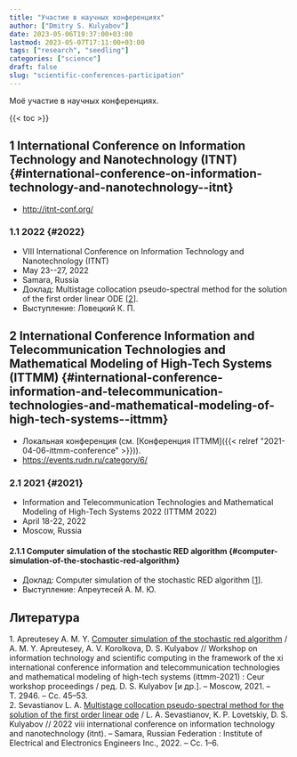 ```yaml
---
title: "Участие в научных конференциях"
author: ["Dmitry S. Kulyabov"]
date: 2023-05-06T19:37:00+03:00
lastmod: 2023-05-07T17:11:00+03:00
tags: ["research", "seedling"]
categories: ["science"]
draft: false
slug: "scientific-conferences-participation"
---
```


Моё участие в научных конференциях.

<!--more-->

{{< toc >}}


## <span class="section-num">1</span> International Conference on Information Technology and Nanotechnology (ITNT) {#international-conference-on-information-technology-and-nanotechnology--itnt}

-   <http://itnt-conf.org/>


### <span class="section-num">1.1</span> 2022 {#2022}

-   VIII International Conference on Information Technology and Nanotechnology (ITNT)
-   May 23--27, 2022
-   Samara, Russia
-   Доклад: Multistage collocation pseudo-spectral method for the solution of the first order linear ODE [<a href="#citeproc_bib_item_2">2</a>].
-   Выступление: Ловецкий К. П.


## <span class="section-num">2</span> International Conference Information and Telecommunication Technologies and Mathematical Modeling of High-Tech Systems (ITTMM) {#international-conference-information-and-telecommunication-technologies-and-mathematical-modeling-of-high-tech-systems--ittmm}

-   Локальная конференция (см. [Конференция ITTMM]({{< relref "2021-04-06-ittmm-conference" >}})).
-   <https://events.rudn.ru/category/6/>


### <span class="section-num">2.1</span> 2021 {#2021}

-   Information and Telecommunication Technologies and Mathematical Modeling of High-Tech Systems 2022 (ITTMM 2022)
-   April 18-22, 2022
-   Moscow, Russia


#### <span class="section-num">2.1.1</span> Computer simulation of the stochastic RED algorithm {#computer-simulation-of-the-stochastic-red-algorithm}

-   Доклад: Computer simulation of the stochastic RED algorithm [<a href="#citeproc_bib_item_1">1</a>].
-   Выступление: Апреутесей А. М. Ю.

## Литература

<div class="csl-bib-body">
  <div class="csl-entry"><a id="citeproc_bib_item_1"></a>1.	Apreutesey A. M. Y. <a href="http://ceur-ws.org/Vol-2946/paper-04.pdf">Computer simulation of the stochastic red algorithm</a> / A. M. Y. Apreutesey, A. V. Korolkova, D. S. Kulyabov // Workshop on information technology and scientific computing in the framework of the xi international conference information and telecommunication technologies and mathematical modeling of high-tech systems (ittmm-2021) : Ceur workshop proceedings / ред. D. S. Kulyabov [и др.]. – Moscow, 2021. – Т. 2946. – Сс. 45–53.</div>
  <div class="csl-entry"><a id="citeproc_bib_item_2"></a>2.	Sevastianov L. A. <a href="https://doi.org/10.1109/itnt55410.2022.9848731">Multistage collocation pseudo-spectral method for the solution of the first order linear ode</a> / L. A. Sevastianov, K. P. Lovetskiy, D. S. Kulyabov // 2022 viii international conference on information technology and nanotechnology (itnt). – Samara, Russian Federation : Institute of Electrical and Electronics Engineers Inc., 2022. – Сс. 1–6.</div>
</div>
